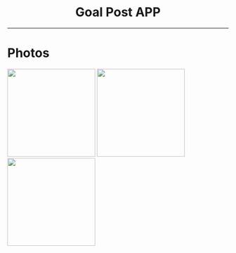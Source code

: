 <h1 align="center">
     Goal Post APP
</h1>

--------
# Photos
<img width=200 src="https://user-images.githubusercontent.com/73075252/210182603-98dcdb37-7ab2-4f1a-824f-49f744add1c3.png">
<img width=200 src="https://user-images.githubusercontent.com/73075252/210182608-b4a0b89b-9ee4-4d6a-8266-5315f1d01d77.png">
<img width=200 src="https://user-images.githubusercontent.com/73075252/210182616-d83592a9-37ca-456e-89da-0b805448c38c.png">
